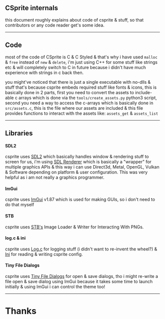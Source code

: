 ## CSprite internals
this document roughly explains about code of csprite & stuff, so that contributors or any code reader get's some idea.

---

## Code

most of the code of CSprite is C & C Styled & that's why i have used `malloc` & `free` instead of `new` & `delete`, i'm just using C++ for some stuff like strings etc & will completely switch to C in future because i didn't have much experience with strings in c back then.

you might've noticed that there is just a single executable with no-dlls & stuff that's because csprite embeds required stuff like fonts & icons, this is basically done in 2 parts, first you need to convert the assets to include-able c arrays which is done via the `tools/create_assets.py` python3 script, second you need a way to access the c-arrays which is basically done in `src/assets.c`, this is the file where our assets are included & this file provides functions to interact with the assets like: `assets_get` & `assets_list`

---
## Libraries

#### SDL2
csprite uses [SDL2](https://www.libsdl.org/) which basically handles window & rendering stuff to screen for us,
i'm using [SDL Renderer](https://wiki.libsdl.org/SDL_Renderer) which is basically a "wrapper" for multiple graphics APIs &
this way i can use Direct3d, Metal, OpenGL, Vulkan & Software depending on platform & user configuration.
This was very helpful as i am not really a graphics programmer.

#### ImGui
csprite uses [ImGui](https://github.com/ocornut/imgui/) v1.87 which is used for making GUIs, so i don't need to do that myself

#### STB
csprite uses [STB's](https://github.com/nothings/stb) Image Loader & Writer for Interacting With PNGs.

#### log.c & ini
csprite uses [Log.c](https://github.com/rxi/log.c) for logging stuff (i didn't want to re-invent the wheel?) &
[Ini](https://github.com/rxi/ini) for reading & writing csprite config.

#### Tiny File Dialogs
csprite uses [Tiny File Dialogs](https://sourceforge.net/projects/tinyfiledialogs/) for open & save dialogs,
tho i might re-write a file open & save dialog using ImGui because it takes some time to launch initially & using ImGui
i can control the theme too!

---

# Thanks
